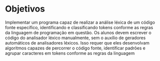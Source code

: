 # Objetivos
Implementar um programa capaz de realizar a análise léxica de um código fonte específico, identificando e classificando tokens conforme as regras da linguagem de programação em questão. Os alunos devem escrever o código do analisador léxico manualmente, sem o auxílio de geradores automáticos de analisadores léxicos. Isso requer que eles desenvolvam algoritmos capazes de percorrer o código fonte, identificar padrões e agrupar caracteres em tokens conforme as regras da linguagem
